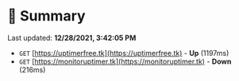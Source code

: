 # 📖 Summary
Last updated: **12/28/2021, 3:42:05 PM**

- `GET` [https://uptimerfree.tk](https://uptimerfree.tk) - **Up** (1197ms)
- `GET` [https://monitoruptimer.tk](https://monitoruptimer.tk) - **Down** (216ms)

